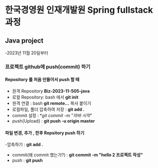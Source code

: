 # 한국경영원 인재개발원 Spring fullstack 과정

## Java project
-2023년 11월 20일부터

### 프로젝트 github에 push(commit) 하기
#### Repository 를 처음 만들어서 push 할 때
- 원격 Repository  **Biz-2023-11-505-java**
- 로컬 Repository: bash 에서 **git init**
- 원격 연결 : bash **git remote...** 복사 붙이기
- 로컬파일, 폴더 압축하여 저장 : **git add .**
- commit 설정 : **git commit -m "자바 시작"*
- push{Upload} : **git push -u origin master**

#### 파일 변경, 추가 , 한후 Repsitory push 하기 
-압축하기 : **git add .**
- commit(왜 commit 했는가?) : **git commit -m "hello 2 프로젝트 작성"**
- push : **git push**